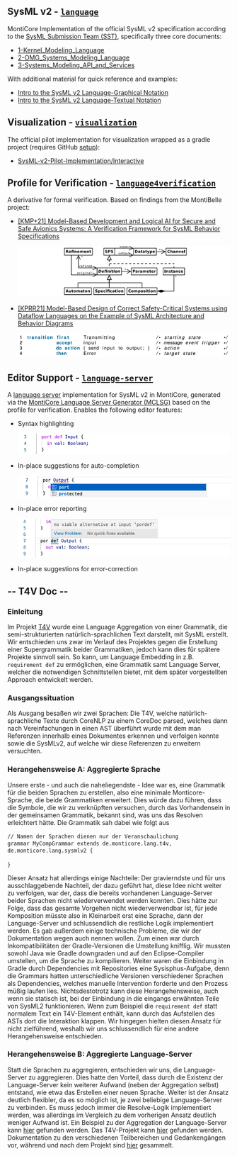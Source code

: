 ## SysML v2 - [`language`](language)

MontiCore Implementation of the official SysML v2 specification according to the [SysML Submission Team (SST)](https://github.com/Systems-Modeling),
specifically three core documents:
* [1-Kernel_Modeling_Language](https://github.com/Systems-Modeling/SysML-v2-Release/blob/master/doc/1-Kernel_Modeling_Language.pdf)
* [2-OMG_Systems_Modeling_Language](https://github.com/Systems-Modeling/SysML-v2-Release/blob/master/doc/2-OMG_Systems_Modeling_Language.pdf)
* [3-Systems_Modeling_API_and_Services](https://github.com/Systems-Modeling/SysML-v2-Release/blob/master/doc/3-Systems_Modeling_API_and_Services.pdf)

With additional material for quick reference and examples:
* [Intro to the SysML v2 Language-Graphical Notation](https://github.com/Systems-Modeling/SysML-v2-Release/blob/master/doc/Intro%20to%20the%20SysML%20v2%20Language-Graphical%20Notation.pdf)
* [Intro to the SysML v2 Language-Textual Notation](https://github.com/Systems-Modeling/SysML-v2-Release/blob/master/doc/Intro%20to%20the%20SysML%20v2%20Language-Textual%20Notation.pdf)

## Visualization - [`visualization`](visualization)

The official pilot implementation for visualization wrapped as a gradle project (requires GitHub [setup](visualization/README.md)):
* [SysML-v2-Pilot-Implementation/Interactive](https://github.com/Systems-Modeling/SysML-v2-Pilot-Implementation/tree/master/org.omg.sysml.interactive)

## Profile for Verification - [`language4verification`](language4verification)

A derivative for formal verification. Based on findings from the MontiBelle project:
* [[KMP+21] Model-Based Development and Logical AI for Secure and Safe Avionics Systems: A Verification Framework for
  SysML Behavior Specifications](https://www.se-rwth.de/publications/Model-Based-Development-and-Logical-AI-for-Secure-and-Safe-Avionics-Systems-A-Verification-Framework-for-SysML-Behavior-Specifications.pdf)

  ![](doc/meta_cd.png)
* [[KPRR21] Model-Based Design of Correct Safety-Critical Systems using Dataflow Languages on the Example of SysML
  Architecture and Behavior Diagrams](https://www.se-rwth.de/publications/Model-Based-Design-of-Correct-Safety-Critical-Systems-using-Dataflow-Languages-on-the-Example-of-SysML-Architecture-and-Behavior-Diagrams.pdf)

  ![](doc/event_transition.png)

## Editor Support - [`language-server`](language-server)

A [language server](https://microsoft.github.io/language-server-protocol/) implementation for SysML v2 in MontiCore,
generated via the [MontiCore Language Server Generator (MCLSG)](https://git.rwth-aachen.de/monticore/tools/lsp-generator)
based on the profile for verification. Enables the following editor features:

* Syntax highlighting

  ![](doc/highlighting.png)
* In-place suggestions for auto-completion

  ![](doc/completion.png)
* In-place error reporting

  ![](doc/errors.png)
* In-place suggestions for error-correction

## -- T4V Doc --
### Einleitung
Im Projekt [T4V](https://git.rwth-aachen.de/montibelle/frontend/language/text4verification) wurde eine Language Aggregation von einer Grammatik, die semi-strukturierten natürlich-sprachlichen Text darstellt, mit SysML erstellt. Wir entschieden uns zwar im Verlauf des Projektes gegen die Erstellung einer Supergrammatik beider Grammatiken, jedoch kann dies für spätere Projekte sinnvoll sein. So kann, um Language Embedding in z.B. `requirement def` zu ermöglichen, eine Grammatik samt Language Server, welcher die notwendigen Schnittstellen bietet, mit dem später vorgestellten Approach entwickelt werden.

### Ausgangssituation  
Als Ausgang besaßen wir zwei Sprachen: Die T4V, welche natürlich-sprachliche Texte durch CoreNLP zu einem CoreDoc parsed, welches dann nach Vereinfachungen in einen AST überführt wurde mit dem man Referenzen innerhalb eines Dokumentes erkennen und verfolgen konnte sowie die SysMLv2, auf welche wir diese Referenzen zu erweitern versuchten.

### Herangehensweise A: Aggregierte Sprache
Unsere erste - und auch die naheliegendste - Idee war es, eine Grammatik für die beiden Sprachen zu erstellen, also eine minimale Monticore-Sprache, die beide Grammatiken erweitert. Dies würde dazu führen, dass die Symbole, die wir zu verknüpften versuchen, durch das Vorhandensein in der gemeinsamen Grammatik, bekannt sind, was uns das Resolven erleichtert hätte. Die Grammatik sah dabei wie folgt aus

```
// Namen der Sprachen dienen nur der Veranschaulichung
grammar MyCompGrammar extends de.monticore.lang.t4v, de.monticore.lang.sysmlv2 {

}
```

Dieser Ansatz hat allerdings einige Nachteile: Der gravierndste und für uns ausschlaggebende Nachteil, der dazu geführt hat, diese Idee nicht weiter zu verfolgen, war der, dass die bereits vorhandenen Language-Server beider Sprachen nicht wiederverwendet werden konnten. Dies hätte zur Folge, dass das gesamte Vorgehen nicht wiederverwendbar ist, für jede Komposition müsste also in Kleinarbeit erst eine Sprache, dann der Language-Server und schlussendlich die restliche Logik implementiert werden. Es gab außerdem einige technische Probleme, die wir der Dokumentation wegen auch nennen wollen. Zum einen war durch Inkompatibilitäten der Gradle-Versionen die Umstellung knifflig. Wir mussten sowohl Java wie Gradle downgraden und auf den Eclipse-Compiler umstellen, um die Sprache zu kompilieren. Weiter waren die Einbindung in Gradle durch Dependencies mit Repositories eine Sysisphus-Aufgabe, denn die Grammars hatten unterschiedliche Versionen verschiedener Sprachen als Dependencies, welches manuelle Intervention forderte und den Prozess müßig laufen lies. Nichtsdestotrotz kann diese Herangehensweise, auch wenn sie statisch ist, bei der Einbindung in die eingangs erwähnten Teile von SysML2 funktionieren. Wenn zum Beispiel die `requirement def` statt normalem Text ein T4V-Element enthält, kann durch das Aufstellen des ASTs dort die Interaktion klappen. Wir hingegen hielten diesen Ansatz für nicht zielführend, weshalb wir uns schlussendlich für eine andere Herangehensweise entschieden.

### Herangehensweise B: Aggregierte Language-Server
Statt die Sprachen zu aggregieren, entschieden wir uns, die Language-Server zu aggregieren. Dies hatte den Vorteil, dass durch die Existenz der Language-Server kein weiterer Aufwand (neben der Aggregation selbst) entstand, wie etwa das Erstellen einer neuen Sprache. Weiter ist der Ansatz deutlich flexibler, da es so möglich ist, je zwei beliebige Language-Server zu verbinden. Es muss jedoch immer die Resolve-Logik implementiert werden, was allerdings im Vergleich zu dem vorherigen Ansatz deutlich weniger Aufwand ist. Ein Beispiel zu der Aggregation der Language-Server kann [hier](https://git.rwth-aachen.de/monticore/tools/lsp-generator/-/tree/master/03.Examples/LanguageAggregation) gefunden werden. Das T4V-Projekt kann [hier](https://git.rwth-aachen.de/montibelle/frontend/language/text4verification) gefunden werden. Dokumentation zu den verschiedenen Teilbereichen und Gedankengängen vor, während und nach dem Projekt sind [hier](https://git.rwth-aachen.de/montibelle/frontend/language/text4verification/-/tree/master/doc) gesammelt.